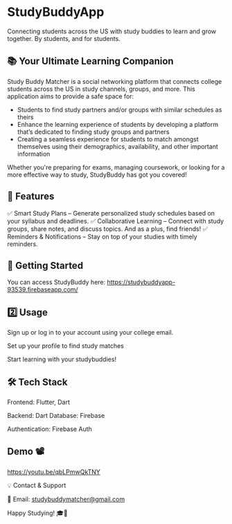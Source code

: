 # StudyBuddyApp
Connecting students across the US with study buddies to learn and grow together. By students, and for students.


## 📚 Your Ultimate Learning Companion

Study Buddy Matcher is a social networking platform that connects college students across the US in study channels, groups, and more. This application aims to provide a safe space for:
- Students to find study partners and/or groups with similar schedules as theirs
- Enhance the learning experience of students by developing a platform that’s dedicated to finding study groups and partners
- Creating a seamless experience for students to match amongst themselves using their demographics, availability, and other important information


Whether you're preparing for exams, managing coursework, or looking for a more effective way to study, StudyBuddy has got you covered!

## 🚀 Features

✅ Smart Study Plans – Generate personalized study schedules based on your syllabus and deadlines.
✅ Collaborative Learning – Connect with study groups, share notes, and discuss topics. And as a plus, find friends!
✅ Reminders & Notifications – Stay on top of your studies with timely reminders.

## 🎯 Getting Started

You can access StudyBuddy here: https://studybuddyapp-93539.firebaseapp.com/

## 2️⃣ Usage

Sign up or log in to your account using your college email.

Set up your profile to find study matches

Start learning with your studybuddies!

## 🛠️ Tech Stack

Frontend: Flutter, Dart

Backend: Dart
Database: Firebase

Authentication: Firebase Auth

## Demo 📽️
https://youtu.be/qbLPmwQkTNY


💡 Contact & Support

📧 Email: studybuddymatcher@gmail.com

Happy Studying! 🎓🚀

